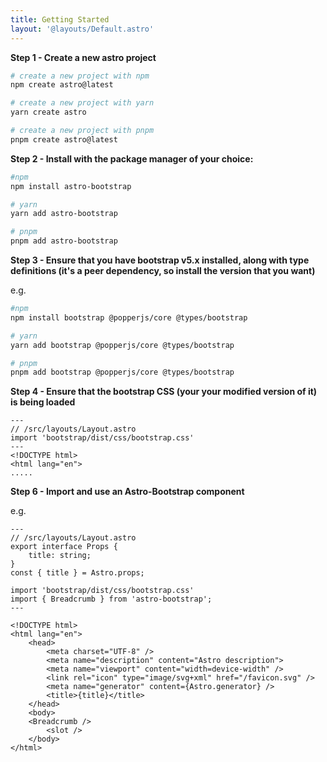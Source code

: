 ```yaml
---
title: Getting Started
layout: '@layouts/Default.astro'
---
```

**Step 1 - Create a new astro project**

```bash
# create a new project with npm
npm create astro@latest

# create a new project with yarn
yarn create astro

# create a new project with pnpm
pnpm create astro@latest
```

**Step 2 - Install with the package manager of your choice:**

```bash
#npm
npm install astro-bootstrap

# yarn
yarn add astro-bootstrap

# pnpm
pnpm add astro-bootstrap
```

**Step 3 - Ensure that you have bootstrap v5.x installed, along with type definitions (it's a peer dependency, so install the version that you want)**

e.g.

```bash
#npm
npm install bootstrap @popperjs/core @types/bootstrap

# yarn
yarn add bootstrap @popperjs/core @types/bootstrap

# pnpm
pnpm add bootstrap @popperjs/core @types/bootstrap
```

**Step 4 - Ensure that the bootstrap CSS (your your modified version of it) is being loaded**

```astro
---
// /src/layouts/Layout.astro
import 'bootstrap/dist/css/bootstrap.css'
---
<!DOCTYPE html>
<html lang="en">
.....
```

**Step 6 - Import and use an Astro-Bootstrap component**

e.g.

```astro
---
// /src/layouts/Layout.astro
export interface Props {
	title: string;
}
const { title } = Astro.props;

import 'bootstrap/dist/css/bootstrap.css'
import { Breadcrumb } from 'astro-bootstrap';
---

<!DOCTYPE html>
<html lang="en">
	<head>
		<meta charset="UTF-8" />
		<meta name="description" content="Astro description">
		<meta name="viewport" content="width=device-width" />
		<link rel="icon" type="image/svg+xml" href="/favicon.svg" />
		<meta name="generator" content={Astro.generator} />
		<title>{title}</title>
	</head>
	<body>
    <Breadcrumb />
		<slot />
	</body>
</html>
```
